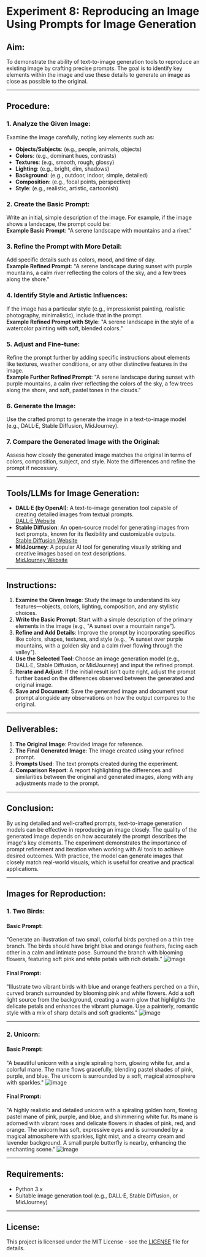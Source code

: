 # Experiment 8: Reproducing an Image Using Prompts for Image Generation

## Aim:
To demonstrate the ability of text-to-image generation tools to reproduce an existing image by crafting precise prompts. The goal is to identify key elements within the image and use these details to generate an image as close as possible to the original.

---

## Procedure:

### 1. Analyze the Given Image:
Examine the image carefully, noting key elements such as:
- **Objects/Subjects**: (e.g., people, animals, objects)
- **Colors**: (e.g., dominant hues, contrasts)
- **Textures**: (e.g., smooth, rough, glossy)
- **Lighting**: (e.g., bright, dim, shadows)
- **Background**: (e.g., outdoor, indoor, simple, detailed)
- **Composition**: (e.g., focal points, perspective)
- **Style**: (e.g., realistic, artistic, cartoonish)

### 2. Create the Basic Prompt:
Write an initial, simple description of the image. For example, if the image shows a landscape, the prompt could be:  
**Example Basic Prompt**: "A serene landscape with mountains and a river."

### 3. Refine the Prompt with More Detail:
Add specific details such as colors, mood, and time of day.  
**Example Refined Prompt**: "A serene landscape during sunset with purple mountains, a calm river reflecting the colors of the sky, and a few trees along the shore."

### 4. Identify Style and Artistic Influences:
If the image has a particular style (e.g., impressionist painting, realistic photography, minimalistic), include that in the prompt.  
**Example Refined Prompt with Style**: "A serene landscape in the style of a watercolor painting with soft, blended colors."

### 5. Adjust and Fine-tune:
Refine the prompt further by adding specific instructions about elements like textures, weather conditions, or any other distinctive features in the image.  
**Example Further Refined Prompt**: "A serene landscape during sunset with purple mountains, a calm river reflecting the colors of the sky, a few trees along the shore, and soft, pastel tones in the clouds."

### 6. Generate the Image:
Use the crafted prompt to generate the image in a text-to-image model (e.g., DALL·E, Stable Diffusion, MidJourney).

### 7. Compare the Generated Image with the Original:
Assess how closely the generated image matches the original in terms of colors, composition, subject, and style. Note the differences and refine the prompt if necessary.

---

## Tools/LLMs for Image Generation:
- **DALL·E (by OpenAI)**: A text-to-image generation tool capable of creating detailed images from textual prompts.  
  [DALL·E Website](https://openai.com/dall-e)
- **Stable Diffusion**: An open-source model for generating images from text prompts, known for its flexibility and customizable outputs.  
  [Stable Diffusion Website](https://stablediffusionweb.com)
- **MidJourney**: A popular AI tool for generating visually striking and creative images based on text descriptions.  
  [MidJourney Website](https://www.midjourney.com)

---

## Instructions:

1. **Examine the Given Image**: Study the image to understand its key features—objects, colors, lighting, composition, and any stylistic choices.
2. **Write the Basic Prompt**: Start with a simple description of the primary elements in the image (e.g., "A sunset over a mountain range").
3. **Refine and Add Details**: Improve the prompt by incorporating specifics like colors, shapes, textures, and style (e.g., "A sunset over purple mountains, with a golden sky and a calm river flowing through the valley").
4. **Use the Selected Tool**: Choose an image generation model (e.g., DALL·E, Stable Diffusion, or MidJourney) and input the refined prompt.
5. **Iterate and Adjust**: If the initial result isn't quite right, adjust the prompt further based on the differences observed between the generated and original image.
6. **Save and Document**: Save the generated image and document your prompt alongside any observations on how the output compares to the original.

---

## Deliverables:

1. **The Original Image**: Provided image for reference.
2. **The Final Generated Image**: The image created using your refined prompt.
3. **Prompts Used**: The text prompts created during the experiment.
4. **Comparison Report**: A report highlighting the differences and similarities between the original and generated images, along with any adjustments made to the prompt.

---

## Conclusion:
By using detailed and well-crafted prompts, text-to-image generation models can be effective in reproducing an image closely. The quality of the generated image depends on how accurately the prompt describes the image's key elements. The experiment demonstrates the importance of prompt refinement and iteration when working with AI tools to achieve desired outcomes. With practice, the model can generate images that closely match real-world visuals, which is useful for creative and practical applications.

---

## Images for Reproduction:

### 1. **Two Birds**:

#### Basic Prompt:
"Generate an illustration of two small, colorful birds perched on a thin tree branch. The birds should have bright blue and orange feathers, facing each other in a calm and intimate pose. Surround the branch with blooming flowers, featuring soft pink and white petals with rich details."
![image](https://github.com/user-attachments/assets/255c949c-7e99-4982-ae0f-7519723ab958)

#### Final Prompt:
"Illustrate two vibrant birds with blue and orange feathers perched on a thin, curved branch surrounded by blooming pink and white flowers. Add a soft light source from the background, creating a warm glow that highlights the delicate petals and enhances the vibrant plumage. Use a painterly, romantic style with a mix of sharp details and soft gradients."
![image](https://github.com/user-attachments/assets/e2741eeb-d027-4689-b3f9-136b7f85557b)

---

### 2. **Unicorn**:

#### Basic Prompt:
"A beautiful unicorn with a single spiraling horn, glowing white fur, and a colorful mane. The mane flows gracefully, blending pastel shades of pink, purple, and blue. The unicorn is surrounded by a soft, magical atmosphere with sparkles."
![image](https://github.com/user-attachments/assets/a5a3c765-6af0-403c-b0dc-a0e3198c4278)

#### Final Prompt:
"A highly realistic and detailed unicorn with a spiraling golden horn, flowing pastel mane of pink, purple, and blue, and shimmering white fur. Its mane is adorned with vibrant roses and delicate flowers in shades of pink, red, and orange. The unicorn has soft, expressive eyes and is surrounded by a magical atmosphere with sparkles, light mist, and a dreamy cream and lavender background. A small purple butterfly is nearby, enhancing the enchanting scene."
![image](https://github.com/user-attachments/assets/a4261a1e-de30-4a75-bf91-abac0ebc902c)

---

## Requirements:
- Python 3.x
- Suitable image generation tool (e.g., DALL·E, Stable Diffusion, or MidJourney)

---

## License:
This project is licensed under the MIT License - see the [LICENSE](LICENSE) file for details.
